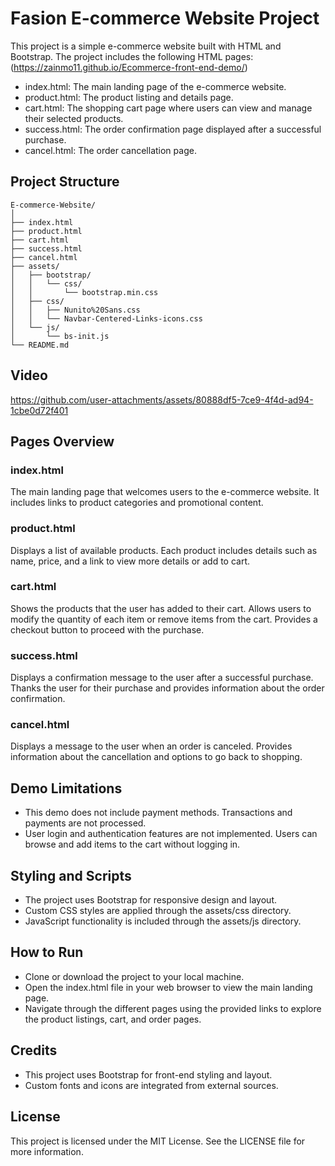 # Fasion E-commerce Website Project

This project is a simple e-commerce website built with HTML and Bootstrap. The project includes the following HTML pages:
(https://zainmo11.github.io/Ecommerce-front-end-demo/)
- index.html: The main landing page of the e-commerce website.
- product.html: The product listing and details page.
- cart.html: The shopping cart page where users can view and manage their selected products.
- success.html: The order confirmation page displayed after a successful purchase.
- cancel.html: The order cancellation page.
## Project Structure
```
E-commerce-Website/
│
├── index.html
├── product.html
├── cart.html
├── success.html
├── cancel.html
├── assets/
│   ├── bootstrap/
│   │   └── css/
│   │       └── bootstrap.min.css
│   ├── css/
│   │   ├── Nunito%20Sans.css
│   │   └── Navbar-Centered-Links-icons.css
│   └── js/
│       └── bs-init.js
└── README.md
```
## Video
https://github.com/user-attachments/assets/80888df5-7ce9-4f4d-ad94-1cbe0d72f401
## Pages Overview
### index.html
The main landing page that welcomes users to the e-commerce website.
It includes links to product categories and promotional content.
### product.html
Displays a list of available products.
Each product includes details such as name, price, and a link to view more details or add to cart.
### cart.html
Shows the products that the user has added to their cart.
Allows users to modify the quantity of each item or remove items from the cart.
Provides a checkout button to proceed with the purchase.
### success.html
Displays a confirmation message to the user after a successful purchase.
Thanks the user for their purchase and provides information about the order confirmation.
### cancel.html
Displays a message to the user when an order is canceled.
Provides information about the cancellation and options to go back to shopping.
## Demo Limitations
- This demo does not include payment methods. Transactions and payments are not processed.
- User login and authentication features are not implemented. Users can browse and add items to the cart without logging in.
## Styling and Scripts
- The project uses Bootstrap for responsive design and layout.
- Custom CSS styles are applied through the assets/css directory.
- JavaScript functionality is included through the assets/js directory.
## How to Run
- Clone or download the project to your local machine.
- Open the index.html file in your web browser to view the main landing page.
- Navigate through the different pages using the provided links to explore the product listings, cart, and order pages.
## Credits
- This project uses Bootstrap for front-end styling and layout.
- Custom fonts and icons are integrated from external sources.
## License
This project is licensed under the MIT License. See the LICENSE file for more information.



